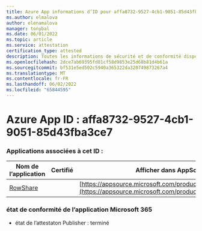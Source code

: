 ```yaml
---
title: Azure App informations d’ID pour affa8732-9527-4cb1-9051-85d43fba3ce7
ms.author: elmalova
author: elenamalova
manager: tonybal
ms.date: 06/01/2022
ms.topic: article
ms.service: attestation
certification_type: attested
description: Toutes les informations de sécurité et de conformité disponibles pour affa8732-9527-4cb1-9051-85d43fba3ce7.
ms.openlocfilehash: 2dce7ab69395fd81cf58d9853e25d68b81d4b61a
ms.sourcegitcommit: bf531e5ed502c5940a365322da320749873267a4
ms.translationtype: MT
ms.contentlocale: fr-FR
ms.lasthandoff: 06/02/2022
ms.locfileid: "65844595"
---
```

# <a name="azure-app-id-affa8732-9527-4cb1-9051-85d43fba3ce7"></a>Azure App ID : affa8732-9527-4cb1-9051-85d43fba3ce7


### <a name="apps-associated-with-this-id"></a>Applications associées à cet ID :
| **Nom de l’application** | **Certifié** | **Afficher dans AppSource** |
|--------------|---------------|-----------------------|
| [RowShare](../forward/WA200002567.md) |  | [https://appsource.microsoft.com/product/office/WA200002567](https://appsource.microsoft.com/product/office/WA200002567) |

### <a name="microsoft-365-app-compliance-status"></a>état de conformité de l’application Microsoft 365
- état de l’attestaton Publisher : terminé
